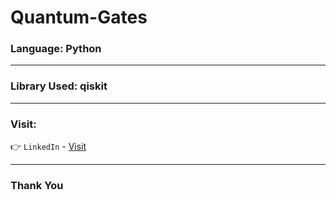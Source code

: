 # Quantum-Gates

### Language: Python

---

### Library Used: qiskit

---

### Visit:

👉 `LinkedIn` - [Visit](https://linkedin.com/in/anshmnsoni)

---

### Thank You
